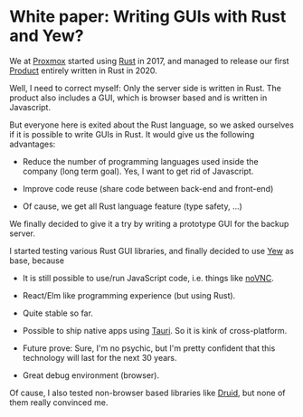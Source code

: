 White paper: Writing GUIs with Rust and Yew?
===========================================

We at [Proxmox](https://www.proxmox.com) started using
[Rust](https://www.rust-lang.org) in 2017, and managed to release our
first [Product](https://www.proxmox.com/en/proxmox-backup-server)
entirely written in Rust in 2020.

Well, I need to correct myself: Only the server side is written in
Rust. The product also includes a GUI, which is browser based and is
written in Javascript. 

But everyone here is exited about the Rust language, so we asked
ourselves if it is possible to write GUIs in Rust. It would give us
the following advantages:

- Reduce the number of programming languages used inside the company
  (long term goal). Yes, I want to get rid of Javascript.

- Improve code reuse (share code between back-end and front-end)

- Of cause, we get all Rust language feature (type safety, ...)


We finally decided to give it a try by writing a prototype GUI for the
backup server.

I started testing various Rust GUI libraries, and finally decided to
use [Yew](https://yew.rs) as base, because

- It is still possible to use/run JavaScript code, i.e. things like
  [noVNC](https://novnc.com/info.html).

- React/Elm like programming experience (but using Rust).

- Quite stable so far.

- Possible to ship native apps using [Tauri](https://tauri.app). So it
  is kink of cross-platform.

- Future prove: Sure, I'm no psychic, but I'm pretty confident that
  this technology will last for the next 30 years.

- Great debug environment (browser).

Of cause, I also tested non-browser based libraries like
[Druid](https://github.com/linebender/druid), but none of them really
convinced me.
